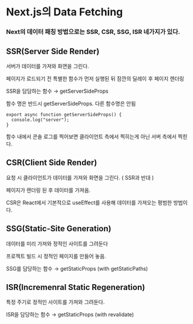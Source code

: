 # Next.js의 Data Fetching

### Next의 데이터 패칭 방법으로는 SSR, CSR, SSG, ISR 네가지가 있다.

## SSR(Server Side Render)

서버가 데이터를 가져와 화면을 그린다.

페이지가 로드되기 전 특별한 함수가 먼저 실행된 뒤 잠깐의 딜레이 후 페이지 렌더링

SSR을 담담하는 함수 → getServerSideProps

함수 명은 반드시 getServerSideProps. 다른 함수명은 안됨

```tsx
export async function getServerSideProps() {
  console.log("server");
}
```

함수 내에서 콘솔 로그를 찍어보면 클라이언트 측에서 찍히는게 아닌 서버 측에서 찍힌다.

## CSR(Client Side Render)

요청 시 클라이언트가 데이터를 가져와 화면을 그린다. ( SSR과 반대 )

페이지가 렌더링 된 후 데이터를 가져옴.

CSR은 React에서 기본적으로 useEffect를 사용해 데이터를 가져오는 평범한 방법이다.

## SSG(Static-Site Generation)

데이터를 미리 가져와 정적인 사이트를 그려둔다

프로젝트 빌드 시 정적인 페이지를 만들어 놓음.

SSG를 담당하는 함수 → getStaticProps (with getStaticPaths)

## ISR(Incremenral Static Regeneration)

특정 주기로 정적인 사이트를 가져와 그려둔다.

ISR을 담당하는 함수 → getStaticProps (with revalidate)
